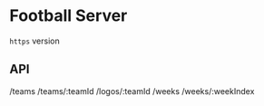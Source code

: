 # Football Server

`https` version

## API

/teams
/teams/:teamId
/logos/:teamId
/weeks
/weeks/:weekIndex
